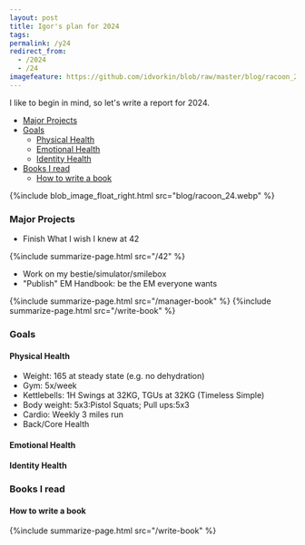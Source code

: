 ```yaml
---
layout: post
title: Igor's plan for 2024
tags:
permalink: /y24
redirect_from:
  - /2024
  - /24
imagefeature: https://github.com/idvorkin/blob/raw/master/blog/racoon_24.webp
---
```


I like to begin in mind, so let's write a report for 2024.

<!-- prettier-ignore-start -->
<!-- vim-markdown-toc GFM -->

- [Major Projects](#major-projects)
- [Goals](#goals)
    - [Physical Health](#physical-health)
    - [Emotional Health](#emotional-health)
    - [Identity Health](#identity-health)
- [Books I read](#books-i-read)
    - [How to write a book](#how-to-write-a-book)

<!-- vim-markdown-toc -->
<!-- prettier-ignore-end -->

{%include blob_image_float_right.html src="blog/racoon_24.webp" %}

### Major Projects

- Finish What I wish I knew at 42

{%include summarize-page.html src="/42" %}

- Work on my bestie/simulator/smilebox
- "Publish" EM Handbook: be the EM everyone wants

{%include summarize-page.html src="/manager-book" %}
{%include summarize-page.html src="/write-book" %}

### Goals

#### Physical Health

- Weight: 165 at steady state (e.g. no dehydration)
- Gym: 5x/week
- Kettlebells: 1H Swings at 32KG, TGUs at 32KG (Timeless Simple)
- Body weight: 5x3:Pistol Squats; Pull ups:5x3
- Cardio: Weekly 3 miles run
- Back/Core Health

#### Emotional Health

#### Identity Health

### Books I read

#### How to write a book

{%include summarize-page.html src="/write-book" %}
